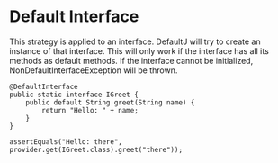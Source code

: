 # Default Interface

This strategy is applied to an interface.
DefaultJ will try to create an instance of that interface.
This will only work if the interface has all its methods as default methods.
If the interface cannot be initialized, NonDefaultInterfaceException will be thrown.

```
@DefaultInterface
public static interface IGreet {
    public default String greet(String name) {
        return "Hello: " + name;
    }
}

assertEquals("Hello: there",  provider.get(IGreet.class).greet("there"));
```
